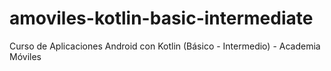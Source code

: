 # amoviles-kotlin-basic-intermediate
Curso de Aplicaciones Android con Kotlin (Básico - Intermedio) - Academia Móviles
